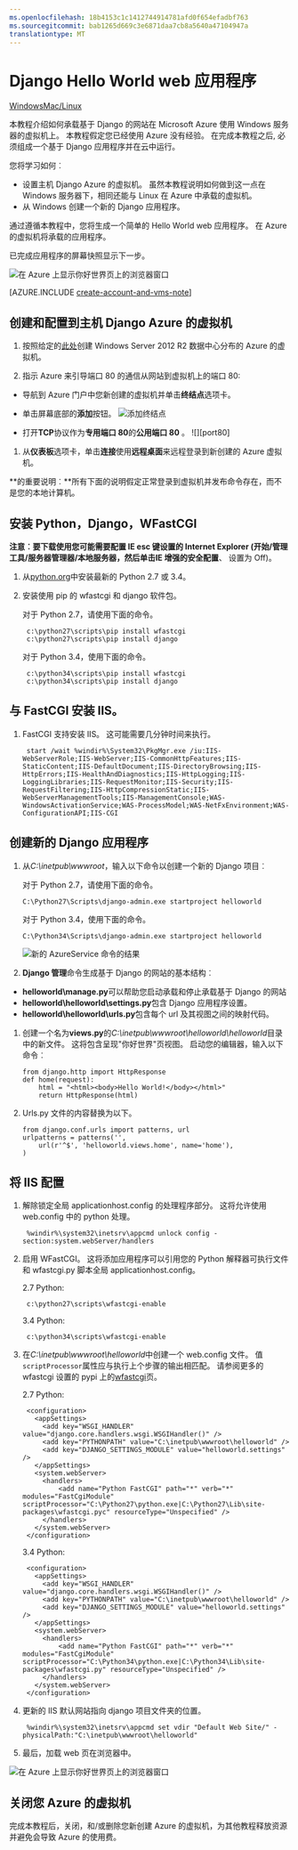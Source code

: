 ```yaml
---
ms.openlocfilehash: 18b4153c1c1412744914781afd0f654efadbf763
ms.sourcegitcommit: bab1265d669c3e6871daa7cb8a5640a47104947a
translationtype: MT
---
```

<properties
    pageTitle="Python 的 web 与 Django 应用程序 |Microsoft Azure"
    description="教程，教您如何承载基于 Django 的网站在 Azure 上使用 Windows Server 2012 R2 数据中心的虚拟机。"
    services="virtual-machines"
    documentationCenter="python"
    authors="huguesv"
    manager="wpickett"
    editor=""/>


<tags 
    ms.service="virtual-machines" 
    ms.workload="web" 
    ms.tgt_pltfrm="vm-windows" 
    ms.devlang="python" 
    ms.topic="article" 
    ms.date="08/04/2015" 
    ms.author="huvalo"/>




# Django Hello World web 应用程序

<div class="dev-center-tutorial-selector sublanding"><a href="/develop/python/tutorials/web-app-with-django/" title="Windows" class="current">Windows</a><a href="/develop/python/tutorials/django-hello-world-(maclinux)/" title="MacLinux">Mac/Linux</a></div>

本教程介绍如何承载基于 Django 的网站在 Microsoft Azure 使用 Windows 服务器的虚拟机上。 本教程假定您已经使用 Azure 没有经验。 在完成本教程之后, 必须组成一个基于 Django 应用程序并在云中运行。

您将学习如何︰

* 设置主机 Django Azure 的虚拟机。 虽然本教程说明如何做到这一点在 Windows 服务器下，相同还能与 Linux 在 Azure 中承载的虚拟机。
* 从 Windows 创建一个新的 Django 应用程序。

通过遵循本教程中，您将生成一个简单的 Hello World web 应用程序。 在 Azure 的虚拟机将承载的应用程序。

已完成应用程序的屏幕快照显示下一步。

![在 Azure 上显示你好世界页上的浏览器窗口][1]

[AZURE.INCLUDE [create-account-and-vms-note](../../includes/create-account-and-vms-note.md)]

## 创建和配置到主机 Django Azure 的虚拟机

1. 按照给定的[此处](virtual-machines-windows-tutorial-classic-portal.md)创建 Windows Server 2012 R2 数据中心分布的 Azure 的虚拟机。

1. 指示 Azure 来引导端口 80 的通信从网站到虚拟机上的端口 80:
 - 导航到 Azure 门户中您新创建的虚拟机并单击**终结点**选项卡。
 - 单击屏幕底部的**添加**按钮。
    ![添加终结点](./media/virtual-machines-python-django-web-app-windows-server/django-helloworld-addendpoint.png)

 - 打开**TCP**协议作为**专用端口 80**的**公用端口 80** 。
![][port80]
1. 从**仪表板**选项卡，单击**连接**使用**远程桌面**来远程登录到新创建的 Azure 虚拟机。  

**的重要说明︰**所有下面的说明假定正常登录到虚拟机并发布命令存在，而不是您的本地计算机。

## <a id="setup"> </a>安装 Python，Django，WFastCGI

**注意︰**要下载使用您可能需要配置 IE esc 键设置的 Internet Explorer (开始/管理工具/服务器管理器/本地服务器，然后单击**IE 增强的安全配置**、 设置为 Off)。

1. 从[python.org][]中安装最新的 Python 2.7 或 3.4。
1. 安装使用 pip 的 wfastcgi 和 django 软件包。

    对于 Python 2.7，请使用下面的命令。

        c:\python27\scripts\pip install wfastcgi
        c:\python27\scripts\pip install django

    对于 Python 3.4，使用下面的命令。

        c:\python34\scripts\pip install wfastcgi
        c:\python34\scripts\pip install django

## 与 FastCGI 安装 IIS。

1. FastCGI 支持安装 IIS。  这可能需要几分钟时间来执行。

        start /wait %windir%\System32\PkgMgr.exe /iu:IIS-WebServerRole;IIS-WebServer;IIS-CommonHttpFeatures;IIS-StaticContent;IIS-DefaultDocument;IIS-DirectoryBrowsing;IIS-HttpErrors;IIS-HealthAndDiagnostics;IIS-HttpLogging;IIS-LoggingLibraries;IIS-RequestMonitor;IIS-Security;IIS-RequestFiltering;IIS-HttpCompressionStatic;IIS-WebServerManagementTools;IIS-ManagementConsole;WAS-WindowsActivationService;WAS-ProcessModel;WAS-NetFxEnvironment;WAS-ConfigurationAPI;IIS-CGI

## 创建新的 Django 应用程序

1.  从*C:\inetpub\wwwroot*，输入以下命令以创建一个新的 Django 项目︰

    对于 Python 2.7，请使用下面的命令。

        C:\Python27\Scripts\django-admin.exe startproject helloworld

    对于 Python 3.4，使用下面的命令。

        C:\Python34\Scripts\django-admin.exe startproject helloworld

    ![新的 AzureService 命令的结果](./media/virtual-machines-python-django-web-app-windows-server/django-helloworld-cmd-new-azure-service.png)

1.  **Django 管理**命令生成基于 Django 的网站的基本结构︰

  -   **helloworld\manage.py**可以帮助您启动承载和停止承载基于 Django 的网站
  -   **helloworld\helloworld\settings.py**包含 Django 应用程序设置。
  -   **helloworld\helloworld\urls.py**包含每个 url 及其视图之间的映射代码。

1.  创建一个名为**views.py**的*C:\inetpub\wwwroot\helloworld\helloworld*目录中的新文件。 这将包含呈现"你好世界"页视图。 启动您的编辑器，输入以下命令︰

        from django.http import HttpResponse
        def home(request):
            html = "<html><body>Hello World!</body></html>"
            return HttpResponse(html)

1.  Urls.py 文件的内容替换为以下。

        from django.conf.urls import patterns, url
        urlpatterns = patterns('',
            url(r'^$', 'helloworld.views.home', name='home'),
        )

## 将 IIS 配置

1. 解除锁定全局 applicationhost.config 的处理程序部分。  这将允许使用 web.config 中的 python 处理。

        %windir%\system32\inetsrv\appcmd unlock config -section:system.webServer/handlers

1. 启用 WFastCGI。  这将添加应用程序可以引用您的 Python 解释器可执行文件和 wfastcgi.py 脚本全局 applicationhost.config。

    2.7 Python:

        c:\python27\scripts\wfastcgi-enable

    3.4 Python:

        c:\python34\scripts\wfastcgi-enable

1. 在*C:\inetpub\wwwroot\helloworld*中创建一个 web.config 文件。  值`scriptProcessor`属性应与执行上个步骤的输出相匹配。  请参阅更多的 wfastcgi 设置的 pypi 上的[wfastcgi][]页。

    2.7 Python:

        <configuration>
          <appSettings>
            <add key="WSGI_HANDLER" value="django.core.handlers.wsgi.WSGIHandler()" />
            <add key="PYTHONPATH" value="C:\inetpub\wwwroot\helloworld" />
            <add key="DJANGO_SETTINGS_MODULE" value="helloworld.settings" />
          </appSettings>
          <system.webServer>
            <handlers>
                <add name="Python FastCGI" path="*" verb="*" modules="FastCgiModule" scriptProcessor="C:\Python27\python.exe|C:\Python27\Lib\site-packages\wfastcgi.pyc" resourceType="Unspecified" />
            </handlers>
          </system.webServer>
        </configuration>

    3.4 Python:

        <configuration>
          <appSettings>
            <add key="WSGI_HANDLER" value="django.core.handlers.wsgi.WSGIHandler()" />
            <add key="PYTHONPATH" value="C:\inetpub\wwwroot\helloworld" />
            <add key="DJANGO_SETTINGS_MODULE" value="helloworld.settings" />
          </appSettings>
          <system.webServer>
            <handlers>
                <add name="Python FastCGI" path="*" verb="*" modules="FastCgiModule" scriptProcessor="C:\Python34\python.exe|C:\Python34\Lib\site-packages\wfastcgi.py" resourceType="Unspecified" />
            </handlers>
          </system.webServer>
        </configuration>

1. 更新的 IIS 默认网站指向 django 项目文件夹的位置。

        %windir%\system32\inetsrv\appcmd set vdir "Default Web Site/" -physicalPath:"C:\inetpub\wwwroot\helloworld"

1. 最后，加载 web 页在浏览器中。

![在 Azure 上显示你好世界页上的浏览器窗口][1]


## 关闭您 Azure 的虚拟机

完成本教程后，关闭，和/或删除您新创建 Azure 的虚拟机，为其他教程释放资源并避免会导致 Azure 的使用费。

[1]: ./media/virtual-machines-python-django-web-app-windows-server/django-helloworld-browser-azure.png

[端口 80]: ./media/virtual-machines-python-django-web-app-windows-server/django-helloworld-port80.png

[Web 平台安装程序]: http://www.microsoft.com/web/downloads/platform.aspx
[python.org]: https://www.python.org/downloads/
[wfastcgi]: https://pypi.python.org/pypi/wfastcgi
